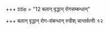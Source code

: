 +++
title = "12 बलान् वृद्धान् रोगसम्बन्धान्"

+++
बलान् वृद्धान् रोग-संबन्धान् स्त्रीश् चान्तर्वत्नीः १२